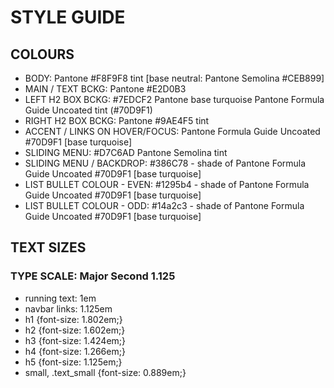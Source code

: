 # STYLE GUIDE
## COLOURS
- BODY:		Pantone #F8F9F8 tint [base neutral: Pantone Semolina #CEB899]
- MAIN / TEXT BCKG:	Pantone #E2D0B3
- LEFT H2 BOX BCKG: #7EDCF2  Pantone base turquoise Pantone Formula Guide Uncoated tint (#70D9F1)
- RIGHT H2 BOX BCKG: Pantone #9AE4F5 tint
- ACCENT / LINKS ON HOVER/FOCUS: Pantone Formula Guide Uncoated 
	#70D9F1 [base turquoise]
- SLIDING MENU: #D7C6AD Pantone Semolina tint
- SLIDING MENU / BACKDROP: #386C78 - shade of Pantone Formula Guide Uncoated #70D9F1 [base turquoise]
- LIST BULLET COLOUR - EVEN: #1295b4 - shade of Pantone Formula Guide Uncoated #70D9F1 [base turquoise]
- LIST BULLET COLOUR - ODD: #14a2c3 - shade of Pantone Formula Guide Uncoated #70D9F1 [base turquoise]

## TEXT SIZES
### TYPE SCALE: Major Second 1.125
- running text: 1em
- navbar links: 1.125em
- h1 {font-size: 1.802em;}
- h2 {font-size: 1.602em;}
- h3 {font-size: 1.424em;}
- h4 {font-size: 1.266em;}
- h5 {font-size: 1.125em;}
- small, .text_small {font-size: 0.889em;}